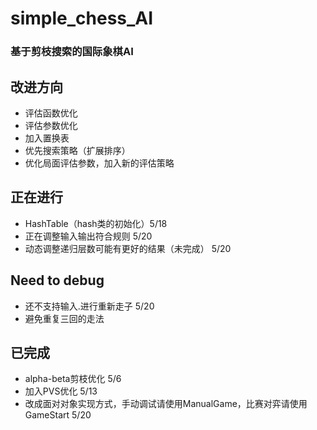 # simple_chess_AI
### 基于剪枝搜索的国际象棋AI

## 改进方向
* 评估函数优化
* 评估参数优化
* 加入置换表
* 优先搜索策略（扩展排序）
* 优化局面评估参数，加入新的评估策略

## 正在进行
* HashTable（hash类的初始化）5/18
* 正在调整输入输出符合规则 5/20
* 动态调整递归层数可能有更好的结果（未完成） 5/20

## Need to debug
* 还不支持输入.进行重新走子 5/20
* 避免重复三回的走法

## 已完成
* alpha-beta剪枝优化 5/6
* 加入PVS优化 5/13
* 改成面对对象实现方式，手动调试请使用ManualGame，比赛对弈请使用GameStart 5/20
